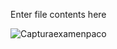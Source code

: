 Enter file contents here

![Capturaexamenpaco](https://github.com/OCristo/examen/assets/71726667/2253822b-9d83-4134-8731-0c22b26e3674)
